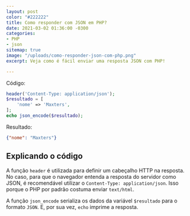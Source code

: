 ```yaml
---
layout: post
color: "#222222"
title: Como responder com JSON em PHP?
date: 2021-03-02 01:36:00 -0300
categories:
- PHP
- json
sitemap: true
image: "/uploads/como-responder-json-com-php.png"
excerpt: Veja como é fácil enviar uma resposta JSON com PHP!

---
```

Código:

```php
header('Content-Type: application/json');
$resultado = [
    'nome' => 'Maxters',
];
echo json_encode($resultado);
```

Resultado:

```json
{"nome": "Maxters"}
```

## Explicando o código

A função `header` é utilizada para definir um cabeçalho HTTP na resposta. No caso, para que o navegador entenda a resposta do servidor como JSON, é recomendável utilizar o `Content-Type: application/json`. Isso porque o PHP por padrão costuma enviar `text/html`. 

A função `json_encode` serializa os dados da variável `$resultado` para o formato `JSON`.  E, por sua vez, `echo` imprime a resposta.
